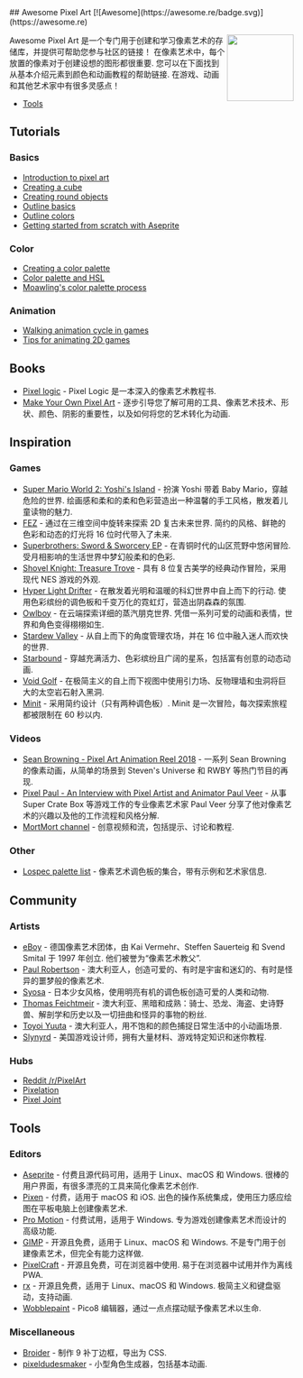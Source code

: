 <div class="github-widget" data-repo="Siilwyn/awesome-pixel-art"></div>
## Awesome Pixel Art
[![Awesome](https://awesome.re/badge.svg)](https://awesome.re)

[<img src="https://cdn.rawgit.com/Siilwyn/awesome-pixel-art/1d81c507/sheep-timelapse.gif" align="right" width="118">](https://twitter.com/mnrART)

 Awesome Pixel Art 是一个专门用于创建和学习像素艺术的存储库，并提供可帮助您参与社区的链接！ 在像素艺术中，每个放置的像素对于创建设想的图形都很重要. 您可以在下面找到从基本介绍元素到颜色和动画教程的帮助链接. 在游戏、动画和其他艺术家中有很多灵感点！

- [Tools](#tools) 

## Tutorials

### Basics
- [Introduction to pixel art](http://pixeljoint.com/forum/forum_posts.asp?TID=11299)
- [Creating a cube](http://vanmall.deviantart.com/art/How-to-start-with-pixel-art-121520884)
- [Creating round objects](http://vanmall.deviantart.com/art/How-to-make-round-objects-in-pixel-art-347907700)
- [Outline basics](http://samkeddy.com/pixel-art-outlines/)
- [Outline colors](http://samkeddy.com/pixel-art-outlines-part-2-using-color/)
- [Getting started from scratch with Aseprite](https://medium.com/pixel-grimoire/how-to-start-making-pixel-art-2d1e31a5ceab)

### Color
- [Creating a color palette](https://betterin2d.com/2014/08/02/pixel-art-tutorial-creating-a-colour-palette/)
- [Color palette and HSL](https://opengameart.org/content/chapter-5-color-palettes)
- [Moawling's color palette process](https://twitter.com/i/moments/948249159425056769)

### Animation
- [Walking animation cycle in games](https://finalbossblues.com/walk-cycles-p1/)
- [Tips for animating 2D games](http://www.gamasutra.com/view/news/176663/5_tips_for_making_great_animations_for_2D_games.php)

## Books
- [Pixel logic](https://gumroad.com/l/pixel-logic) - Pixel Logic 是一本深入的像素艺术教程书.
- [Make Your Own Pixel Art](https://nostarch.com/pixelart) - 逐步引导您了解可用的工具、像素艺术技术、形状、颜色、阴影的重要性，以及如何将您的艺术转化为动画.

## Inspiration
### Games
- [Super Mario World 2: Yoshi's Island](https://en.wikipedia.org/wiki/Yoshi%27s_Island)  - 扮演 Yoshi 带着 Baby Mario，穿越危险的世界. 绘画感和柔和的柔和色彩营造出一种温馨的手工风格，散发着儿童读物的魅力.
- [FEZ](http://www.fezgame.com/)  - 通过在三维空间中旋转来探索 2D 复古未来世界. 简约的风格、鲜艳的色彩和动态的灯光将 16 位时代带入了未来.
- [Superbrothers: Sword & Sworcery EP](http://www.swordandsworcery.com/)  - 在青铜时代的山区荒野中悠闲冒险. 受月相影响的生活世界中梦幻般柔和的色彩.
- [Shovel Knight: Treasure Trove](http://yachtclubgames.com/shovel-knight/) - 具有 8 位复古美学的经典动作冒险，采用现代 NES 游戏的外观.
- [Hyper Light Drifter](https://heartmachine.com/hyper-light)  - 在散发着光明和温暖的科幻世界中自上而下的行动. 使用色彩缤纷的调色板和千变万化的霓虹灯，营造出阴森森的氛围.
- [Owlboy](http://www.owlboygame.com/)  - 在云端探索详细的蒸汽朋克世界. 凭借一系列可爱的动画和表情，世界和角色变得栩栩如生.
- [Stardew Valley](https://stardewvalley.net/) - 从自上而下的角度管理农场，并在 16 位中融入迷人而欢快的世界.
- [Starbound](https://playstarbound.com/) - 穿越充满活力、色彩缤纷且广阔的星系，包括富有创意的动态动画.
- [Void Golf](https://cactusmancer.itch.io/void-golf) - 在极简主义的自上而下视图中使用引力场、反物理墙和虫洞将巨大的太空岩石射入黑洞.
- [Minit](https://www.devolverdigital.com/games/minit)  - 采用简约设计（只有两种调色板）.  Minit 是一次冒险，每次探索旅程都被限制在 60 秒以内.

### Videos
- [Sean Browning - Pixel Art Animation Reel 2018](https://vimeo.com/250991452) - 一系列 Sean Browning 的像素动画，从简单的场景到 Steven&#39;s Universe 和 RWBY 等热门节目的再现.
- [Pixel Paul - An Interview with Pixel Artist and Animator Paul Veer](https://vimeo.com/68038321) - 从事 Super Crate Box 等游戏工作的专业像素艺术家 Paul Veer 分享了他对像素艺术的兴趣以及他的工作流程和风格分解.
- [MortMort channel](https://www.youtube.com/channel/UCsn9MzwyPKeCE6MEGtMU4gg) - 创意视频和流，包括提示、讨论和教程.

### Other
- [Lospec palette list](https://lospec.com/palette-list) - 像素艺术调色板的集合，带有示例和艺术家信息.

## Community

### Artists
- [eBoy](http://hello.eboy.com/eboy/)  - 德国像素艺术团体，由 Kai Vermehr、Steffen Sauerteig 和 Svend Smital 于 1997 年创立. 他们被誉为“像素艺术教父”.
- [Paul Robertson](http://probertson.tumblr.com/) - 澳大利亚人，创造可爱的、有时是宇宙和迷幻的、有时是怪异的噩梦般的像素艺术.
- [Syosa](http://collet66.blog52.fc2.com/) - 日本少女风格，使用明亮有机的调色板创造可爱的人类和动物.
- [Thomas Feichtmeir](http://cyangmou.deviantart.com/) - 澳大利亚、黑暗和成熟：骑士、恐龙、海盗、史诗野兽、解剖学和历史以及一切扭曲和怪异的事物的粉丝.
- [Toyoi Yuuta](http://1041uuu.tumblr.com/) - 澳大利亚人，用不饱和的颜色捕捉日常生活中的小动画场景.
- [Slynyrd](https://www.patreon.com/slynyrd) - 美国游戏设计师，拥有大量材料、游戏特定知识和迷你教程.

### Hubs
- [Reddit /r/PixelArt](https://www.reddit.com/r/PixelArt/)
- [Pixelation](http://pixelation.org/)
- [Pixel Joint](http://pixeljoint.com/)

## Tools

### Editors
- [Aseprite](http://aseprite.org/)  - 付费且源代码可用，适用于 Linux、macOS 和 Windows. 很棒的用户界面，有很多漂亮的工具来简化像素艺术创作.
- [Pixen](https://pixenapp.com/)  - 付费，适用于 macOS 和 iOS. 出色的操作系统集成，使用压力感应绘图在平板电脑上创建像素艺术.
- [Pro Motion](http://www.cosmigo.com/pixel_animation_software)  - 付费试用，适用于 Windows. 专为游戏创建像素艺术而设计的高级功能.
- [GIMP](https://www.gimp.org/)  - 开源且免费，适用于 Linux、macOS 和 Windows. 不是专门用于创建像素艺术，但完全有能力这样做.
- [PixelCraft](https://rgab1508.github.io/PixelCraft/)  - 开源且免费，可在浏览器中使用. 易于在浏览器中试用并作为离线 PWA.
- [rx](https://rx.cloudhead.io/)  - 开源且免费，适用于 Linux、macOS 和 Windows. 极简主义和键盘驱动，支持动画.
- [Wobblepaint](https://www.lexaloffle.com/bbs/?tid=40058) - Pico8 编辑器，通过一点点摆动赋予像素艺术以生命.

### Miscellaneous
- [Broider](https://maxbittker.github.io/broider/) - 制作 9 补丁边框，导出为 CSS.
- [pixeldudesmaker](https://0x72.itch.io/pixeldudesmaker) - 小型角色生成器，包括基本动画.
